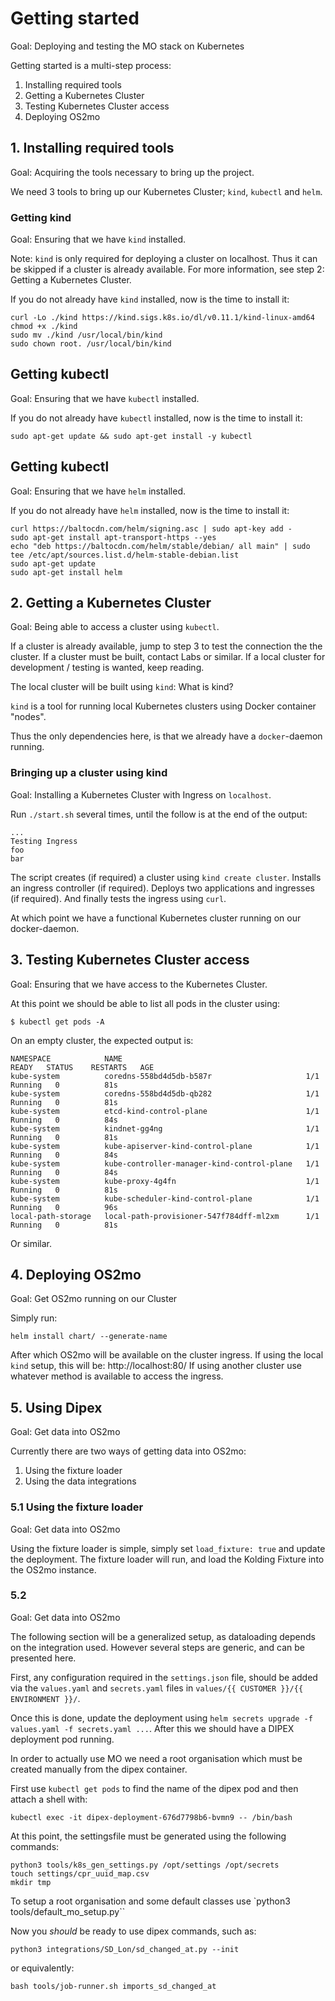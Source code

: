<!--
SPDX-FileCopyrightText: Magenta ApS

SPDX-License-Identifier: MPL-2.0
-->

# Getting started
Goal: Deploying and testing the MO stack on Kubernetes

Getting started is a multi-step process:
1. Installing required tools
2. Getting a Kubernetes Cluster
3. Testing Kubernetes Cluster access
4. Deploying OS2mo

## 1. Installing required tools
Goal: Acquiring the tools necessary to bring up the project.

We need 3 tools to bring up our Kubernetes Cluster; `kind`, `kubectl` and `helm`.

### Getting kind
Goal: Ensuring that we have `kind` installed.

Note: `kind` is only required for deploying a cluster on localhost.
      Thus it can be skipped if a cluster is already available.
      For more information, see step 2: Getting a Kubernetes Cluster.

If you do not already have `kind` installed, now is the time to install it:
```
curl -Lo ./kind https://kind.sigs.k8s.io/dl/v0.11.1/kind-linux-amd64
chmod +x ./kind
sudo mv ./kind /usr/local/bin/kind
sudo chown root. /usr/local/bin/kind
```

## Getting kubectl
Goal: Ensuring that we have `kubectl` installed.

If you do not already have `kubectl` installed, now is the time to install it:
```
sudo apt-get update && sudo apt-get install -y kubectl
```

## Getting kubectl
Goal: Ensuring that we have `helm` installed.

If you do not already have `helm` installed, now is the time to install it:
```
curl https://baltocdn.com/helm/signing.asc | sudo apt-key add -
sudo apt-get install apt-transport-https --yes
echo "deb https://baltocdn.com/helm/stable/debian/ all main" | sudo tee /etc/apt/sources.list.d/helm-stable-debian.list
sudo apt-get update
sudo apt-get install helm
```

## 2. Getting a Kubernetes Cluster
Goal: Being able to access a cluster using `kubectl`.

If a cluster is already available, jump to step 3 to test the connection the the cluster.
If a cluster must be built, contact Labs or similar.
If a local cluster for development / testing is wanted, keep reading.

The local cluster will be built using `kind`: What is kind?

`kind` is a tool for running local Kubernetes clusters using Docker container "nodes".

Thus the only dependencies here, is that we already have a `docker`-daemon running.

### Bringing up a cluster using kind
Goal: Installing a Kubernetes Cluster with Ingress on `localhost`.

Run `./start.sh` several times, until the follow is at the end of the output:
```
...
Testing Ingress
foo
bar
```
The script creates (if required) a cluster using `kind create cluster`.
Installs an ingress controller (if required).
Deploys two applications and ingresses (if required).
And finally tests the ingress using `curl`.

At which point we have a functional Kubernetes cluster running on our docker-daemon.

## 3. Testing Kubernetes Cluster access
Goal: Ensuring that we have access to the Kubernetes Cluster.

At this point we should be able to list all pods in the cluster using:
```
$ kubectl get pods -A
```
On an empty cluster, the expected output is:
```
NAMESPACE            NAME                                         READY   STATUS    RESTARTS   AGE
kube-system          coredns-558bd4d5db-b587r                     1/1     Running   0          81s
kube-system          coredns-558bd4d5db-qb282                     1/1     Running   0          81s
kube-system          etcd-kind-control-plane                      1/1     Running   0          84s
kube-system          kindnet-gg4ng                                1/1     Running   0          81s
kube-system          kube-apiserver-kind-control-plane            1/1     Running   0          84s
kube-system          kube-controller-manager-kind-control-plane   1/1     Running   0          84s
kube-system          kube-proxy-4g4fn                             1/1     Running   0          81s
kube-system          kube-scheduler-kind-control-plane            1/1     Running   0          96s
local-path-storage   local-path-provisioner-547f784dff-ml2xm      1/1     Running   0          81s
```
Or similar.

## 4. Deploying OS2mo
Goal: Get OS2mo running on our Cluster

Simply run:
```
helm install chart/ --generate-name
```
After which OS2mo will be available on the cluster ingress.
If using the local `kind` setup, this will be: http://localhost:80/
If using another cluster use whatever method is available to access the ingress.

## 5. Using Dipex
Goal: Get data into OS2mo

Currently there are two ways of getting data into OS2mo:
1. Using the fixture loader
2. Using the data integrations

### 5.1 Using the fixture loader
Goal: Get data into OS2mo

Using the fixture loader is simple, simply set `load_fixture: true` and update the deployment.
The fixture loader will run, and load the Kolding Fixture into the OS2mo instance.

### 5.2
Goal: Get data into OS2mo

The following section will be a generalized setup, as dataloading depends on the integration used.
However several steps are generic, and can be presented here.

First, any configuration required in the `settings.json` file, should be added via the `values.yaml`
and `secrets.yaml` files in `values/{{ CUSTOMER }}/{{ ENVIRONMENT }}/`.

Once this is done, update the deployment using `helm secrets upgrade -f values.yaml -f secrets.yaml ...`.
After this we should have a DIPEX deployment pod running.

In order to actually use MO we need a root organisation which must be created manually from the dipex container.

First use `kubectl get pods` to find the name of the dipex pod and then attach a shell with:
```
kubectl exec -it dipex-deployment-676d7798b6-bvmn9 -- /bin/bash
```
At this point, the settingsfile must be generated using the following commands:
```
python3 tools/k8s_gen_settings.py /opt/settings /opt/secrets
touch settings/cpr_uuid_map.csv
mkdir tmp
```
To setup a root organisation and some default classes use `python3 tools/default_mo_setup.py``

Now you _should_ be ready to use dipex commands, such as:
```
python3 integrations/SD_Lon/sd_changed_at.py --init
```
or equivalently:
```
bash tools/job-runner.sh imports_sd_changed_at
```
